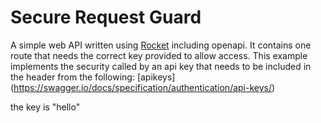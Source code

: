 # Secure Request Guard

A simple web API written using [Rocket](https://rocket.rs/) including openapi. It contains one route that needs the correct key provided
to allow access. This example implements the security called by an api key that needs to be included
in the header from the following: [apikeys] (https://swagger.io/docs/specification/authentication/api-keys/)

the key is "hello"


